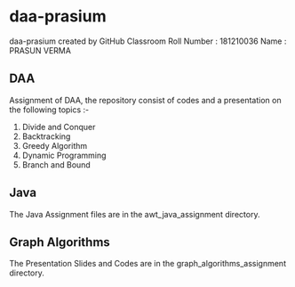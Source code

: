 # daa-prasium
daa-prasium created by GitHub Classroom
Roll Number : 181210036
Name : PRASUN VERMA
## DAA
Assignment of DAA, the repository consist of codes and a presentation on the following topics :-
 1. Divide and Conquer
 2. Backtracking
 3. Greedy Algorithm
 4. Dynamic Programming
 5. Branch and Bound

## Java 
The Java Assignment files are in the awt_java_assignment directory.

## Graph Algorithms
The Presentation Slides and Codes are in the graph_algorithms_assignment directory.

